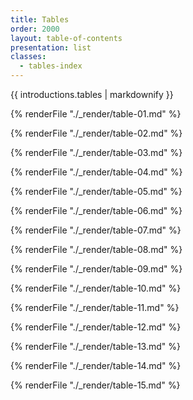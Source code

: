 ```yaml
---
title: Tables
order: 2000
layout: table-of-contents
presentation: list
classes:
  - tables-index
---
```


<div class="section-landing-page__text pdf-add-bottom-margin">

{{ introductions.tables | markdownify }}

</div>

<div data-outputs-exclude="html">

{% renderFile "./_render/table-01.md" %}

{% renderFile "./_render/table-02.md" %}

{% renderFile "./_render/table-03.md" %}

{% renderFile "./_render/table-04.md" %}

{% renderFile "./_render/table-05.md" %}

{% renderFile "./_render/table-06.md" %}

{% renderFile "./_render/table-07.md" %}

{% renderFile "./_render/table-08.md" %}

{% renderFile "./_render/table-09.md" %}

{% renderFile "./_render/table-10.md" %}

{% renderFile "./_render/table-11.md" %}

{% renderFile "./_render/table-12.md" %}

{% renderFile "./_render/table-13.md" %}

{% renderFile "./_render/table-14.md" %}

{% renderFile "./_render/table-15.md" %}

</div>
